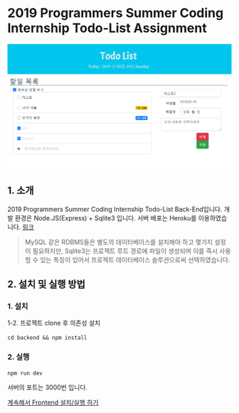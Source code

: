 # 2019 Programmers Summer Coding Internship Todo-List Assignment
![introduce](../description/introduce.PNG)

## 1. 소개
2019 Programmers Summer Coding Internship Todo-List Back-End입니다.
개발 환경은 Node.JS(Express) + Sqlite3 입니다. 
서버 배포는 Heroku를 이용하였습니다. [링크](https://serene-beyond-83287.herokuapp.com/api/todo)
> MySQL 같은 RDBMS들은 별도의 데이터베이스를 설치해야 하고 몇가지 설정이 필요하지만, Sqlite3는 프로젝트 루트 경로에 파일이 생성되며
이를 즉시 사용할 수 있는 특징이 있어서 프로젝트 데이터베이스 솔루션으로써 선택하였습니다.

## 2. 설치 및 실행 방법
### 1. 설치  

1-2. 프로젝트 clone 후 의존성 설치

```cd backend && npm install```

### 2. 실행

```
npm run dev
```  
서버의 포트는 3000번 입니다.

[계속해서 Frontend 설치/실행 하기](https://github.com/WonKwangYeon/Programmers-Summer-Internship-Assginment/tree/master/frontend)